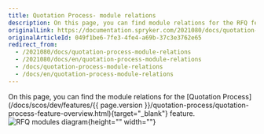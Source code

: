 ```yaml
---
title: Quotation Process- module relations
description: On this page, you can find module relations for the RFQ feature provided by Spryker.
originalLink: https://documentation.spryker.com/2021080/docs/quotation-process-module-relations
originalArticleId: 049f1be6-7fe3-4fe4-a69b-37c3e3762e65
redirect_from:
  - /2021080/docs/quotation-process-module-relations
  - /2021080/docs/en/quotation-process-module-relations
  - /docs/quotation-process-module-relations
  - /docs/en/quotation-process-module-relations
---
```


On this page, you can find the module relations for the [Quotation Process](/docs/scos/dev/features/{{ page.version }}/quotation-process/quotation-process-feature-overview.html){target="_blank"} feature.
![RFQ modules diagram](https://spryker.s3.eu-central-1.amazonaws.com/docs/Features/Workflow+%26+Process+Management/Quotation+process+and+RFQ/Quotation+Process+%26+RFQ+Feature+Overview/request-for-quote-module-diagram.png){height="" width=""}
